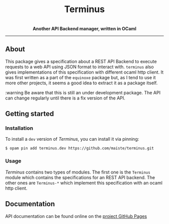 <div align="center">
  <h1>Terminus</h1>
  <br />
  <strong>Another API Backend manager, written in OCaml</strong>
</div>

<hr />

## About

This package gives a specification about a REST API Backend to execute requests to a web API using JSON format to interact with. `terminus` also gives implementations of this specification with different ocaml http client. It was first written as a part of the `equinoxe` package but, as I tend to use it more other projects, it seems a good idea to extract it as a package itself.

:warning Be aware that this is still an under development package. The API can change regularly until there is a fix version of the API.

## Getting started

### Installation

To install a `dev` version of _Terminus_, you can install it via pinning:
```
$ opam pin add terminus.dev https://github.com/maiste/terminus.git
```

### Usage

_Terminus_ contains two types of modules. The first one is the `Terminus` module which contains the specifications for an REST API backend. The other ones are `Terminus-*` which implement this specification with an ocaml http client.

## Documentation

API documentation can be found online on the [project GitHub Pages](https://maiste.github.io/terminus)
